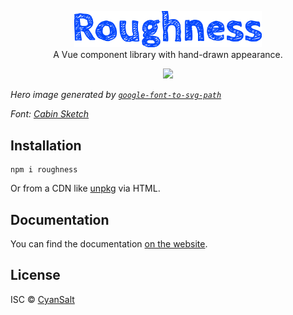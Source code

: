<p align="center">
<a href="https://github.com/CyanSalt/roughness">
  <img src="https://raw.githubusercontent.com/CyanSalt/roughness/main/public/roughness.svg" alt="Roughness" width="300">
</a>
<br>
A Vue component library with hand-drawn appearance.
</p>

<p align="center">
  <a href="https://www.npmjs.com/package/roughness">
    <img src="https://img.shields.io/npm/v/roughness.svg">
  </a>
</p>

*Hero image generated by [`google-font-to-svg-path`](https://danmarshall.github.io/google-font-to-svg-path/)*

*Font: [Cabin Sketch](https://fonts.google.com/specimen/Cabin+Sketch)*

## Installation

```shell
npm i roughness
```

Or from a CDN like [unpkg](https://www.unpkg.com/) via HTML.

## Documentation

You can find the documentation [on the website](https://roughness.vercel.app).

## License

ISC &copy; [CyanSalt](https://github.com/CyanSalt)
